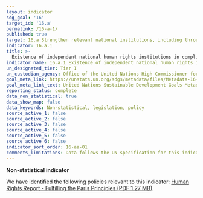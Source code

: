 ```yaml
---
layout: indicator
sdg_goal: '16'
target_id: '16.a'
permalink: /16-a-1/
published: true
target: 16.a Strengthen relevant national institutions, including through international cooperation, for building capacity at all levels, in particular in developing countries, to prevent violence and combat terrorism and crime
indicator: 16.a.1
title: >-
  Existence of independent national human rights institutions in compliance with the Paris Principles
indicator_name: 16.a.1 Existence of independent national human rights institutions in compliance with the Paris Principles
un_designated_tier: Tier I
un_custodian_agency: Office of the United Nations High Commissioner for Human Rights (OHCHR)
goal_meta_link: https://unstats.un.org/sdgs/metadata/files/Metadata-16-0A-01.pdf
goal_meta_link_text: United Nations Sustainable Development Goals Metadata (PDF 224 KB)
reporting_status: complete
data_non_statistical: true
data_show_map: false
data_keywords: Non-statistical, legislation, policy
source_active_1: false
source_active_2: false
source_active_3: false
source_active_4: false
source_active_5: false
source_active_6: false
indicator_sort_order: 16-aa-01
comments_limitations: Data follows the UN specification for this indicator. This indicator has been identified in collaboration with topic experts.
---
```

**Non-statistical indicator**

We have identified the following policies relevant to this indicator: [Human Rights Report - Fulfilling the Paris Principles (PDF 1.27 MB)](https://www.equalityhumanrights.com/sites/default/files/paris_principles.pdf).
